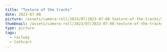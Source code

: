 ```yaml
---
title: "Texture of the tracks"
date: 2023-07-08
picture: /assets/camera-roll/2023/07/2023-07-08-texture-of-the-tracks/20230709_013021542_iOS.jpg
thumbnail: /assets/camera-roll/2023/07/2023-07-08-texture-of-the-tracks/20230709_013021542_iOS-thumbnail.jpg
type: picture
tags:
  - railway
  - Cathcart
---
```

